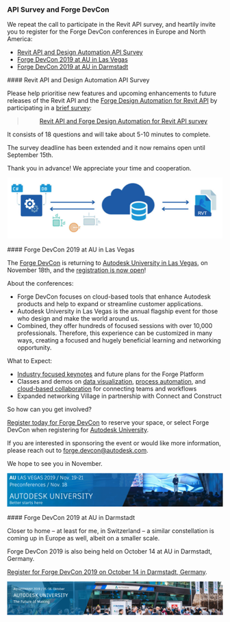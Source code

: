 <head>
<meta http-equiv="Content-Type" content="text/html; charset=utf-8">
<link rel="stylesheet" type="text/css" href="bc.css">
<script src="https://cdn.rawgit.com/google/code-prettify/master/loader/run_prettify.js" type="text/javascript"></script>
</head>

<!---


twitter:

API Survey and Forge DevCon 2019 in Las Vegas and Darmstadt for the #RevitAPI @AutodeskForge @AutodeskRevit #bim #DynamoBim #ForgeDevCon http://bit.ly/apisurveydevcon

We repeat the call to participate in the Revit API survey, and heartily invite you to register for the Forge DevCon conferences in Europe and North America
&ndash; Revit API and Design Automation API Survey
&ndash; Forge DevCon 2019 at AU in Las Vegas
&ndash; Forge DevCon 2019 at AU in Darmstadt...


linkedin:

API Survey and Forge DevCon 2019 in Las Vegas and Darmstadt for the #RevitAPI

http://bit.ly/apisurveydevcon

We repeat the call to participate in the Revit API survey, and heartily invite you to register for the Forge DevCon conferences in Europe and North America:

- Revit API and Design Automation API Survey
- Forge DevCon 2019 at AU in Las Vegas
- Forge DevCon 2019 at AU in Darmstadt...

#bim #DynamoBim #ForgeDevCon #Revit #API #IFC #SDK #AI #VisualStudio #Autodesk #AEC #adsk

the [Revit API discussion forum](http://forums.autodesk.com/t5/revit-api-forum/bd-p/160) thread

<p style="font-size: 80%; font-style:italic"></p>

-->

### API Survey and Forge DevCon

We repeat the call to participate in the Revit API survey, and heartily invite you to register for the Forge DevCon conferences in Europe and North America:

- [Revit API and Design Automation API Survey](#2)
- [Forge DevCon 2019 at AU in Las Vegas](#3)
- [Forge DevCon 2019 at AU in Darmstadt](#4)

####<a name="2"></a> Revit API and Design Automation API Survey

Please help prioritise new features and upcoming enhancements to future releases of the Revit API and the [Forge Design Automation for Revit API](https://forge.autodesk.com/en/docs/design-automation/v3/developers_guide/overview) by participating in
a [brief survey](https://autodeskfeedback.az1.qualtrics.com/jfe/form/SV_0fFVmiYvIuqDAJT):

<blockquote>
<center>
<a href="https://autodeskfeedback.az1.qualtrics.com/jfe/form/SV_0fFVmiYvIuqDAJT">Revit API and Forge Design Automation for Revit API survey</a>
</center>
</blockquote>

It consists of 18 questions and will take about 5-10 minutes to complete.

The survey deadline has been extended and it now remains open until September 15th.

Thank you in advance! We appreciate your time and cooperation.

<center>
<img src="img/as226079_da4r_1.png" alt="Forge Design Automation for Revit API" width="505">
</center>


####<a name="3"></a> Forge DevCon 2019 at AU in Las Vegas

The [Forge DevCon](https://forge.autodesk.com/devcon-2019) is returning
to [Autodesk University in Las Vegas](https://www.autodesk.com/autodesk-university/conference/las-vegas/overview),
on November 18th, and
the [registration is now open](https://forge.autodesk.com/devcon-2019)!
 
About the conferences:​

- Forge DevCon focuses on cloud-based tools that enhance Autodesk products and help to expand or streamline customer applications.  ​
- Autodesk University in Las Vegas is the annual flagship event for those who design and make the world around us.​
- Combined, they offer hundreds of focused sessions with over 10,000 professionals. Therefore, this experience can be customized in many ways, creating a focused and hugely beneficial learning and networking opportunity.​
 
What to Expect:​

- [Industry focused keynotes](https://autodeskuniversity.smarteventscloud.com/connect/sessionDetail.ww?SESSION_ID=332182) and
future plans for the Forge Platform​
- Classes and demos
on [data visualization](https://autodeskuniversity.smarteventscloud.com/connect/search.ww?pass=forgeDevCon#loadSearch-searchPhrase=&searchType=session&tc=0&sortBy=dayTime&i(77460)=720719&i(72466)=697601&p=),
[process automation](https://autodeskuniversity.smarteventscloud.com/connect/search.ww?pass=forgeDevCon#loadSearch-searchPhrase=&searchType=session&tc=0&sortBy=dayTime&i(77460)=720719&i(72466)=697582&p=),
and [cloud-based collaboration](https://autodeskuniversity.smarteventscloud.com/connect/search.ww?pass=forgeDevCon#loadSearch-searchPhrase=&searchType=session&tc=0&sortBy=dayTime&i(77460)=720719&i(72466)=697573&p=) for connecting teams and workflows​
- Expanded networking Village in partnership with Connect and Construct​
 
So how can you get involved?​

[Register today for Forge DevCon](https://autodeskuniversity.smarteventscloud.com/portal/registration.ww?pass=forgeDevCon) to
reserve your space, or select Forge DevCon when registering
for [Autodesk University](https://www.autodesk.com/autodesk-university/conference/las-vegas/overview?pass=forgeDevCon?utm_campaign=DevCon&utm_medium=Presentation&utm_source=SalesAsset&utm_content=Ent&utm_term=Forge)​.

If you are interested in sponsoring the event or would like more information, please reach out to [forge.devcon@autodesk.com​](mailto:forge.devcon@autodesk.com).
 
We hope to see you in November.

<center>
<img src="img/au_las_vegas_2019.png" alt="AU Las Vegas 2019" width="505">
</center>
 
####<a name="4"></a> Forge DevCon 2019 at AU in Darmstadt

Closer to home &ndash; at least for me, in Switzerland &ndash; a similar constellation is coming up in Europe as well, albeit on a smaller scale.

Forge DevCon 2019 is also being held on October 14 at AU in Darmstadt, Germany.

[Register for Forge DevCon 2019 on October 14 in Darmstadt, Germany](https://www.rayseven.com/r7/runtime/autodesk/devcon2019/registration.visitor.php).

<center>
<img src="img/au_darmstadt_2019.png" alt="AU Darmstadt 2019" width="505">
</center>
